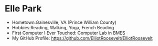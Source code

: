 # Elle Park


- Hometown:Gainesville, VA (Prince William County) 
- Hobbies:Reading, Walking, Yoga, French Beading 
- First Computer I Ever Touched: Computer Lab in BMES
- My GitHub Profile: https://github.com/ElliotRoosevelt/ElliotRoosevelt
